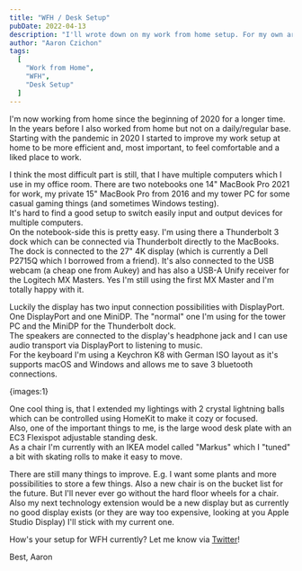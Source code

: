 ```yaml
---
title: "WFH / Desk Setup"
pubDate: 2022-04-13
description: "I'll wrote down on my work from home setup. For my own archive and for people who are interested in it."
author: "Aaron Czichon"
tags:
  [
    "Work from Home",
    "WFH",
    "Desk Setup"
  ]
---
```


I'm now working from home since the beginning of 2020 for a longer time. In the years before I also worked from home but not on a daily/regular base.
Starting with the pandemic in 2020 I started to improve my work setup at home to be more efficient and, most important, to feel comfortable and a liked place to work.

I think the most difficult part is still, that I have multiple computers which I use in my office room. There are two notebooks one 14" MacBook Pro 2021 for work, my private 15" MacBook Pro from 2016 and my tower PC for some casual gaming things (and sometimes Windows testing).   
It's hard to find a good setup to switch easily input and output devices for multiple computers.    
On the notebook-side this is pretty easy. I'm using there a Thunderbolt 3 dock which can be connected via Thunderbolt directly to the MacBooks. The dock is connected to the 27" 4K display (which is currently a Dell P2715Q which I borrowed from a friend). It's also connected to the USB webcam (a cheap one from Aukey) and has also a USB-A Unify receiver for the Logitech MX Masters. Yes I'm still using the first MX Master and I'm totally happy with it.   

Luckily the display has two input connection possibilities with DisplayPort. One DisplayPort and one MiniDP. The "normal" one I'm using for the tower PC and the MiniDP for the Thunderbolt dock.   
The speakers are connected to the display's headphone jack and I can use audio transport via DisplayPort to listening to music.   
For the keyboard I'm using a Keychron K8 with German ISO layout as it's supports macOS and Windows and allows me to save 3 bluetooth connections.   

{images:1}

One cool thing is, that I extended my lightings with 2 crystal lightning balls which can be controlled using HomeKit to make it cozy or focused.   
Also, one of the important things to me, is the large wood desk plate with an EC3 Flexispot adjustable standing desk.    
As a chair I'm currently with an IKEA model called "Markus" which I "tuned" a bit with skating rolls to make it easy to move.   

There are still many things to improve. E.g. I want some plants and more possibilities to store a few things. Also a new chair is on the bucket list for the future. But I'll never ever go without the hard floor wheels for a chair.   
Also my next technology extension would be a new display but as currently no good display exists (or they are way too expensive, looking at you Apple Studio Display) I'll stick with my current one.

How's your setup for WFH currently? Let me know via [Twitter](https://twitter.com/aaronczichon)!

Best,
Aaron